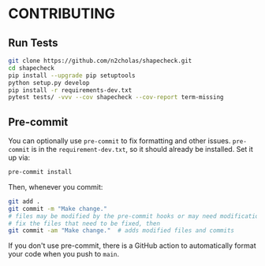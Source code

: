 
# CONTRIBUTING

## Run Tests

```bash
git clone https://github.com/n2cholas/shapecheck.git
cd shapecheck
pip install --upgrade pip setuptools
python setup.py develop
pip install -r requirements-dev.txt
pytest tests/ -vvv --cov shapecheck --cov-report term-missing
```

## Pre-commit

You can optionally use `pre-commit` to fix formatting and other issues.
`pre-commit` is in the `requirement-dev.txt`, so it should already be
installed. Set it up via:

```bash
pre-commit install
```

Then, whenever you commit:

```bash
git add .
git commit -m "Make change."
# files may be modified by the pre-commit hooks or may need modification
# fix the files that need to be fixed, then
git commit -am "Make change."  # adds modified files and commits
```

If you don't use pre-commit, there is a GitHub action to automatically
format your code when you push to `main`.
